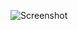 ![Screenshot](https://raw.githubusercontent.com/Cryakl/Ultimate-RAT-Collection/refs/heads/main/SpyMax/SpyMax%204.0/Screenshot.png)
